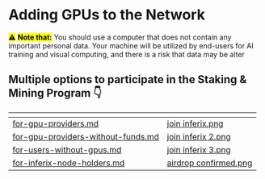 # Adding GPUs to the Network

<mark style="background-color:yellow;">⚠️</mark> <mark style="background-color:yellow;"></mark><mark style="background-color:yellow;">**Note that:**</mark>  You should use a computer that does not contain any important personal data. Your machine will be utilized by end-users for AI training and visual computing, and there is a risk that data may be alter

## Multiple options to participate in the Staking & Mining Program 👇

<table data-view="cards"><thead><tr><th></th><th data-hidden data-card-cover data-type="files"></th></tr></thead><tbody><tr><td><a data-mention href="for-gpu-providers.md">for-gpu-providers.md</a></td><td><a href="../../.gitbook/assets/join inferix.png">join inferix.png</a></td></tr><tr><td><a data-mention href="for-gpu-providers-without-funds.md">for-gpu-providers-without-funds.md</a></td><td><a href="../../.gitbook/assets/join inferix 2.png">join inferix 2.png</a></td></tr><tr><td><a data-mention href="for-users-without-gpus.md">for-users-without-gpus.md</a></td><td><a href="../../.gitbook/assets/join inferix 3.png">join inferix 3.png</a></td></tr><tr><td><a data-mention href="for-inferix-node-holders.md">for-inferix-node-holders.md</a></td><td><a href="../../.gitbook/assets/airdrop confirmed.png">airdrop confirmed.png</a></td></tr></tbody></table>

